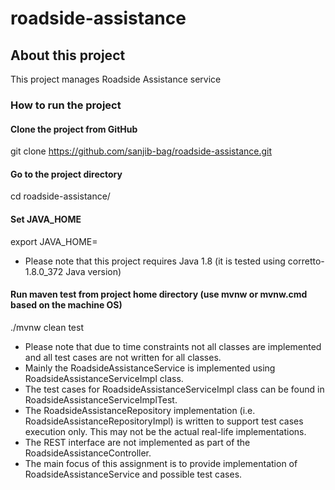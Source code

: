 # roadside-assistance

## About this project
This project manages Roadside Assistance service

### How to run the project
#### Clone the project from GitHub
git clone https://github.com/sanjib-bag/roadside-assistance.git

#### Go to the project directory
cd roadside-assistance/

#### Set JAVA_HOME
export JAVA_HOME=<Directory path to Java Home installation>
- Please note that this project requires Java 1.8 (it is tested using corretto-1.8.0_372 Java version)

#### Run maven test from project home directory (use mvnw or mvnw.cmd based on the machine OS)
./mvnw clean test

- Please note that due to time constraints not all classes are implemented and all test cases are not written for all classes.
- Mainly the RoadsideAssistanceService is implemented using RoadsideAssistanceServiceImpl class.
- The test cases for RoadsideAssistanceServiceImpl class can be found in RoadsideAssistanceServiceImplTest.
- The RoadsideAssistanceRepository implementation (i.e. RoadsideAssistanceRepositoryImpl) is written to support test cases execution only. This may not be the actual real-life implementations.
- The REST interface are not implemented as part of the RoadsideAssistanceController.
- The main focus of this assignment is to provide implementation of RoadsideAssistanceService and possible test cases.